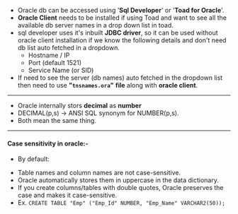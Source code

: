 - Oracle db can be accessed using '**Sql Developer**' or '**Toad for Oracle**'.
- **Oracle Client** needs to be installed if using Toad and want to see all the available db server names in a drop down list in toad.
- sql developer uses it's inbuilt **JDBC driver**, so it can be used without oracle client installation if we know the following details and don't need db list auto fetched in a dropdown.
    - Hostname / IP
    - Port (default 1521)
    - Service Name (or SID)
- If need to see the server (db names) auto fetched in the dropdown list then need to use **"`tnsnames.ora`"** **file** along with **oracle client**.
-------------------
- Oracle internally stors **decimal** as **number**
- DECIMAL(p,s) → ANSI SQL synonym for NUMBER(p,s).
- Both mean the same thing.
-----------
#### Case sensitivity in oracle:-
* By default:
- Table names and column names are not case-sensitive.
- Oracle automatically stores them in uppercase in the data dictionary.
- If you create columns/tables with double quotes, Oracle preserves the case and makes it case-sensitive.
- Ex. ```CREATE TABLE "Emp" ("Emp_Id" NUMBER, "Emp_Name" VARCHAR2(50));```
